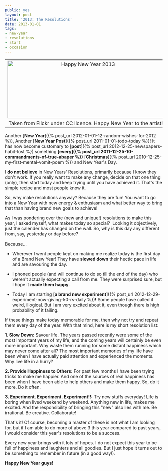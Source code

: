 ```yaml
---
public: yes
layout: post
title: '2013: The Resolutions'
date: 2013-01-01
tags:
- new-year
- resolutions
- start
- occasion
---
```


<table align="center" cellpadding="0" cellspacing="0" class="tr-caption-container" style="margin-left: auto; margin-right: auto; text-align: center;"><tbody><tr><td style="text-align: center;"><a href="http://blogrsh.blogspot.com/2010/12/my-first-mental-vomit-poem.html" style="margin-left: auto; margin-right: auto;" title="Happy New Year 2013 by RnD.de.Portraits, on Flickr"><img alt="Happy New Year 2013" height="185" src="http://farm9.staticflickr.com/8352/8332033293_f7e848b991.jpg" width="500"></a></td></tr><tr><td class="tr-caption" style="text-align: center;">Taken from Flickr under CC licence. Happy New Year to the artist!</td></tr></tbody></table>

Another [**New Year**]({% post_url 2012-01-01-12-random-wishes-for-2012 %}), Another [**New Year Post**]({% post_url 2011-01-01-todo-today %})! It has now become customary to [**post**]({% post_url 2012-12-25-newspapers-habit-lost %}) something **[every]({% post_url 2011-12-25-10-commandments-of-true-abaper %})** [**Christmas**]({% post_url 2010-12-25-my-first-mental-vomit-poem %}) and New Year's Day.

I **do not believe** in New Years' Resolutions, primarily because I know they don't work. If you really want to make any change, decide on that one thing (only), then start today and keep trying until you have achieved it. That's the simple recipe and most people know it.

So, why make resolutions anyway? Because they are fun! You want to go into a New Year with new energy & enthusiasm and what better way to bring that than having brand new goals to achieve!

As I was pondering over the (new and unique!) resolutions to make this year, I asked myself, what makes today so special?  Looking it objectively, just the calender has changed on the wall. So, why is this day any different from, say, yesterday or day before?

Because...

- Wherever I went people kept on making me realize today is the first day of a Brand New Year! They have **slowed down** their hectic pace in life and are savouring the day.

- I phoned people (and will continue to do so till the end of the day) who weren't actually expecting a call from me. They were surprised sure, but I hope it **made them happy**.

- Today I am starting [**a brand new experiment**]({% post_url 2012-12-29-experiment-now-giving-50-rs-daily %})**!** Some people have called it weird, illogical. But I am very excited about it, even though there is high probability of it failing.

If these things make today memorable for me, then why not try and repeat them every day of the year. With that mind, here is my short resolution list:

**1. Slow Down:** Savour life. The years passed recently were some of the most important years of my life, and the coming years will certainly be even more important. Why waste them running for some distant happiness which may never come after all? The most important memories of my life have been when I have actually paid attention and experienced the moments. Why live life in a hurry?

**2. Provide Happiness to Others:** For past few months I have been trying tricks to make me happier. And one of the sources of real happiness has been when I have been able to help others and make them happy. So, do it more. Do it often.

**3. Experiment. Experiment. Experiment!!:** Try new stuffs everyday! Life is boring when lived weekend by weekend. Anything new in life, makes me excited. And the responsibility of bringing this "new" also lies with me. Be irrational. Be creative. Collaborate!

That's it! Of course, becoming a master of these is not what I am looking for, but if I am able to do more of above 3 this year compared to past years, I would consider this year's resolutions to be a success.

Every new year brings with it lots of hopes. I do not expect this year to be full of happiness and laughters and all goodies. But I just hope it turns out to be something to remember in future (in a good way!).

**Happy New Year guys!**
